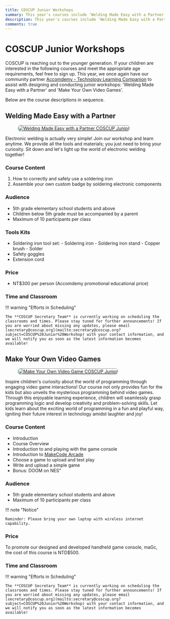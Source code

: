 ```yaml
---
title: COSCUP Junior Workshops
summary: This year's courses include 'Welding Made Easy with a Partner' and 'Make Your Own Video Games'. If you miss them, you'll have to wait another year!
description: This year's courses include 'Welding Made Easy with a Partner' and 'Make Your Own Video Games'. If you miss them, you'll have to wait another year!
comments: true
---
```


# COSCUP Junior Workshops

COSCUP is reaching out to the younger generation. If your children are interested in the following courses and meet the appropriate age requirements, feel free to sign up. This year, we once again have our community partner [Accomdemy - Technology Learning Companion](https://www.facebook.com/groups/accomdemy/) to assist with designing and conducting junior workshops: 'Welding Made Easy with a Partner' and 'Make Your Own Video Games'.

Below are the course descriptions in sequence.

## Welding Made Easy with a Partner

<figure markdown="span">
    <a href="https://volunteer.coscup.org/img/2024/coscup_junior_workshop_2024_1.jpg">
        <img src="https://volunteer.coscup.org/img/2024/coscup_junior_workshop_2024_1.jpg"
            alt="Welding Made Easy with a Partner COSCUP Junior" title="Welding Made Easy with a Partner COSCUP Junior"
            style="border-radius: 8px;border:1px solid hsl(0, 0%, 50%);">
    </a>
</figure>

Electronic welding is actually very simple! Join our workshop and learn anytime. We provide all the tools and materials; you just need to bring your curiosity. Sit down and let's light up the world of electronic welding together!

### Course Content

1. How to correctly and safely use a soldering iron
2. Assemble your own custom badge by soldering electronic components

### Audience

- 5th grade elementary school students and above
- Children below 5th grade must be accompanied by a parent
- Maximum of 10 participants per class

### Tools Kits

- Soldering iron tool set:
      - Soldering iron
      - Soldering iron stand
      - Copper brush
      - Solder
- Safety goggles
- Extension cord

### Price

- NT$300 per person (Accomdemy promotional educational price)

### Time and Classroom

!!! warning "Efforts in Scheduling"

    The **COSCUP Secretary Team** is currently working on scheduling the classrooms and times. Please stay tuned for further announcements! If you are worried about missing any updates, please email [secretary@coscup.org](mailto:secretary@coscup.org?subject=COSCUP%20Junior%20Workshop) with your contact information, and we will notify you as soon as the latest information becomes available!

## Make Your Own Video Games

<figure markdown="span">
    <a href="https://volunteer.coscup.org/img/2024/coscup_junior_workshop_2024_2.jpg">
        <img src="https://volunteer.coscup.org/img/2024/coscup_junior_workshop_2024_2.jpg"
            alt="Make Your Own Video Game COSCUP Junior" title="Make Your Own Video Game COSCUP Junior"
            style="border-radius: 8px;border:1px solid hsl(0, 0%, 50%);">
    </a>
</figure>

Inspire children's curiosity about the world of programming through engaging video game interactions! Our course not only provides fun for the kids but also unveils the mysterious programming behind video games. Through this enjoyable learning experience, children will seamlessly grasp programming logic and develop creativity and problem-solving skills. Let kids learn about the exciting world of programming in a fun and playful way, igniting their future interest in technology amidst laughter and joy!

### Course Content

- Introduction
- Course Overview
- Introduction to and playing with the game console
- Introduction to [MakeCode Arcade](https://arcade.makecode.com/)
- Choose a game to upload and test play
- Write and upload a simple game
- Bonus: DOOM on NES"

### Audience

- 5th grade elementary school students and above
- Maximum of 10 participants per class

!!! note "Notice"

    Reminder: Please bring your own laptop with wireless internet capability.

### Price

To promote our designed and developed handheld game console, maGc, the cost of this course is NTD$500.

### Time and Classroom

!!! warning "Efforts in Scheduling"

    The **COSCUP Secretary Team** is currently working on scheduling the classrooms and times. Please stay tuned for further announcements! If you are worried about missing any updates, please email [secretary@coscup.org](mailto:secretary@coscup.org?subject=COSCUP%20Junior%20Workshop) with your contact information, and we will notify you as soon as the latest information becomes available!
